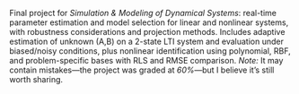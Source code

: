 
Final project for *Simulation & Modeling of Dynamical Systems*: real-time parameter estimation and model selection for linear and nonlinear systems, with robustness considerations and projection methods. Includes adaptive estimation of unknown (A,B) on a 2-state LTI system and evaluation under biased/noisy conditions, plus nonlinear identification using polynomial, RBF, and problem-specific bases with RLS and RMSE comparison. 
*Note:* It may contain mistakes—the project was graded at *60%*—but I believe it’s still worth sharing. 


